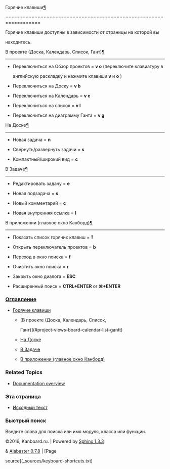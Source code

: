 Горячие клавиши[¶](#keyboard-shortcuts "Ссылка на этот заголовок")

==================================================================



Горячие клавиши доступны в зависимости от страницы на которой вы

находитесь.



В проекте (Доска, Календарь, Список, Гант)[¶](#project-views-board-calendar-list-gantt "Ссылка на этот заголовок")

------------------------------------------------------------------------------------------------------------------



-   Переключиться на Обзор проектов = **v o** (переключите клавиатуру в

    английскую раскладку и нажмите клавиши **v** и **o** )



-   Переключиться на Доску = **v b**



-   Переключиться на Календарь = **v c**



-   Переключиться на список = **v l**



-   Переключиться на диаграмму Ганта = **v g**



На Доске[¶](#board-view "Ссылка на этот заголовок")

---------------------------------------------------



-   Новая задача = **n**



-   Свернуть/развернуть задачи = **s**



-   Компактный/широкий вид = **c**



В Задаче[¶](#task-view "Ссылка на этот заголовок")

--------------------------------------------------



-   Редактировать задачу = **e**



-   Новая подзадача = **s**



-   Новый комментарий = **c**



-   Новая внутренняя ссылка = **l**



В приложении (главное окно Канборд)[¶](#application "Ссылка на этот заголовок")

-------------------------------------------------------------------------------



-   Показать список горячих клавиш = **?**



-   Открыть переключатель проектов = **b**



-   Переход в окно поиска = **f**



-   Очистить окно поиска = **r**



-   Закрыть окно диалога = **ESC**



-   Расширенный поиск = **CTRL+ENTER** or **⌘+ENTER**



### [Оглавление](index.markdown)



-   [Горячие клавиши](#)

    -   [В проекте (Доска, Календарь, Список,

        Гант)](#project-views-board-calendar-list-gantt)

    -   [На Доске](#board-view)

    -   [В Задаче](#task-view)

    -   [В приложении (главное окно Канборд)](#application)



### Related Topics



-   [Documentation overview](index.markdown)



### Эта страница



-   [Исходный текст](_sources/keyboard-shortcuts.txt)



### Быстрый поиск



Введите слова для поиска или имя модуля, класса или функции.



©2016, Kanboard.ru. | Powered by [Sphinx 1.3.3](http://sphinx-doc.org/)

& [Alabaster 0.7.8](https://github.com/bitprophet/alabaster) | [Page

source](_sources/keyboard-shortcuts.txt)

